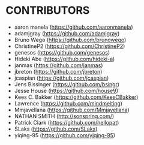 # CONTRIBUTORS

* aaron manela (https://github.com/aaronmanela)
* adamjgray (https://github.com/adamjgray)
* Bruno Wego (https://github.com/brunowego)
* ChristineP2 (https://github.com/ChristineP2)
* genesos (https://github.com/genesos)
* Hideki Abe (https://github.com/hideki-a)
* janmas (https://github.com/janmas)
* jbreton (https://github.com/jbreton)
* jcaspian (https://github.com/jcaspian)
* Jens Bissinger (https://github.com/bsingr)
* Jesse House (https://github.com/house9)
* Kees C. Bakker (https://github.com/KeesCBakker)
* Lawrence (https://github.com/mindmelting)
* Mmjavellana (https://github.com/Mmjavellana)
* NATHAN SMITH (http://sonspring.com/)
* Patrick Clark (https://github.com/hellopat)
* SLaks (https://github.com/SLaks)
* yiqing-95 (https://github.com/yiqing-95)
 